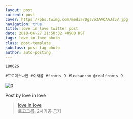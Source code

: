 ```yaml
---
layout: post
current: post
cover: https://pbs.twimg.com/media/Dgsvo3AVQAAJs5V.jpg
navigation: true
title: love in love twitter post
date: 2018-06-27 21:50:32 +0900 KST
tags: love-in-love photo
class: post-template
subclass: post tag-photo
author: auto-posting
---
```


```  
180626  
  
#프로미스나인 #이새롬 #fromis_9 #leesaerom @realfromis_9  

```

![0](https://pbs.twimg.com/media/Dgsvo3AVQAAJs5V.jpg)


Post by love in love

> [love in love](https://twitter.com/leesaerom0107)  
  로고크롭, 2차가공 금지